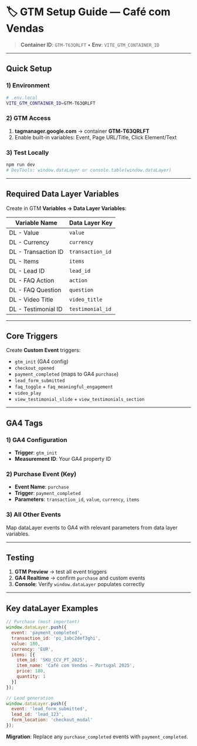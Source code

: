 # 🏷️ GTM Setup Guide — Café com Vendas

> **Container ID**: `GTM-T63QRLFT` • **Env**: `VITE_GTM_CONTAINER_ID`

---

## Quick Setup

### 1) Environment
```bash
# .env.local
VITE_GTM_CONTAINER_ID=GTM-T63QRLFT
```

### 2) GTM Access
1. **tagmanager.google.com** → container **GTM‑T63QRLFT**
2. Enable built-in variables: Event, Page URL/Title, Click Element/Text

### 3) Test Locally
```bash
npm run dev
# DevTools: window.dataLayer or console.table(window.dataLayer)
```

---

## Required Data Layer Variables

Create in GTM **Variables → Data Layer Variables**:

| Variable Name | Data Layer Key |
|---------------|---------------|
| DL - Value | `value` |
| DL - Currency | `currency` |
| DL - Transaction ID | `transaction_id` |
| DL - Items | `items` |
| DL - Lead ID | `lead_id` |
| DL - FAQ Action | `action` |
| DL - FAQ Question | `question` |
| DL - Video Title | `video_title` |
| DL - Testimonial ID | `testimonial_id` |

---

## Core Triggers

Create **Custom Event** triggers:

* `gtm_init` (GA4 config)
* `checkout_opened` 
* `payment_completed` (maps to GA4 `purchase`)
* `lead_form_submitted`
* `faq_toggle` + `faq_meaningful_engagement`
* `video_play`
* `view_testimonial_slide` + `view_testimonials_section`

---

## GA4 Tags

### 1) GA4 Configuration
* **Trigger**: `gtm_init`
* **Measurement ID**: Your GA4 property ID

### 2) Purchase Event (Key)
* **Event Name**: `purchase`
* **Trigger**: `payment_completed`
* **Parameters**: `transaction_id`, `value`, `currency`, `items`

### 3) All Other Events
Map dataLayer events to GA4 with relevant parameters from data layer variables.

---

## Testing

1. **GTM Preview** → test all event triggers
2. **GA4 Realtime** → confirm `purchase` and custom events
3. **Console**: Verify `window.dataLayer` populates correctly

---

## Key dataLayer Examples

```js
// Purchase (most important)
window.dataLayer.push({
  event: 'payment_completed',
  transaction_id: 'pi_1abc2def3ghi',
  value: 180,
  currency: 'EUR',
  items: [{
    item_id: 'SKU_CCV_PT_2025',
    item_name: 'Café com Vendas – Portugal 2025',
    price: 180,
    quantity: 1
  }]
});

// Lead generation
window.dataLayer.push({
  event: 'lead_form_submitted',
  lead_id: 'lead_123',
  form_location: 'checkout_modal'
});
```

**Migration**: Replace any `purchase_completed` events with `payment_completed`.
